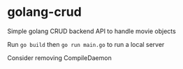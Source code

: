 # golang-crud

Simple golang CRUD backend API to handle movie objects

Run `go build` then `go run main.go` to run a local server

Consider removing CompileDaemon
